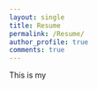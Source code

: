 ```yaml
---
layout: single
title: Resume
permalink: /Resume/
author_profile: true
comments: true
---
```

 This is my
